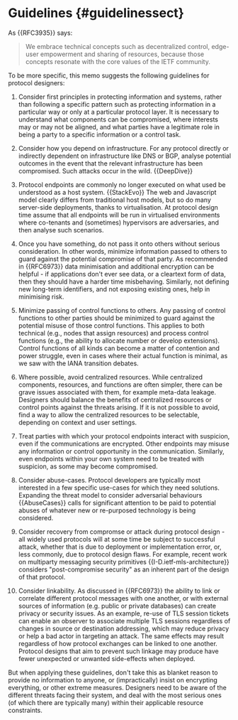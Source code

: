 
# Guidelines {#guidelinessect}

As {{RFC3935}} says:

> We embrace technical concepts such as decentralized control,
> edge-user empowerment and sharing of resources, because those
> concepts resonate with the core values of the IETF community.

To be more specific, this memo suggests the following guidelines for protocol designers:

1. Consider first principles in protecting information and systems, rather than
   following a specific pattern such as protecting information in a particular
way or only at a particular protocol layer. It is necessary to understand what
components can be compromised, where interests may or may not be aligned, and
what parties have a legitimate role in being a party to a specific information
or a control task.

1. Consider how you depend on infrastructure.  For any protocol directly or
   indirectly dependent on infrastructure like DNS or BGP, analyse potential
outcomes in the event that the relevant infrastructure has been compromised.
Such attacks occur in the wild. {{DeepDive}}

1. Protocol endpoints are commonly no longer executed on what used be
   understood as a host system.  {{StackEvo}} The web and Javascript model
clearly  differs from traditional host models, but so do many server-side
deployments, thanks to virtualisation.  At protocol design time assume
that all endpoints will be run in virtualised environments where co-tenants and
(sometimes) hypervisors are adversaries, and then analyse such scenarios.

1. Once you have something, do not pass it onto others without serious
   consideration. In other words, minimize information passed to others to
guard against the potential compromise of that party.  As recommended in
{{RFC6973}} data minimisation and additional encryption can be helpful - if
applications don't ever see data, or a cleartext form of data, then they should
have a harder time misbehaving. Similarly, not defining new long-term
identifiers, and not exposing existing ones, help in minimising risk.

1. Minimize passing of control functions to others. Any passing of control
functions to other parties should be minimized to guard against the
potential misuse of those control functions. This applies to both technical
(e.g., nodes that assign resources) and process control functions (e.g., the
ability to allocate number or develop extensions). Control functions of all
kinds can become a matter of contention and power struggle, even in cases where
their actual function is minimal, as we saw with the IANA transition debates.

1. Where possible, avoid centralized resources. While centralized components,
   resources, and functions are often simpler, there can be grave issues
associated with them, for example meta-data leakage. Designers should balance
the benefits of centralized resources or control points against the threats
arising.  If it is not possible to avoid, find a way to allow the centralized
resources to be selectable, depending on context and user settings.

1. Treat parties with which your protocol endpoints interact with suspicion,
even if the communications are encrypted. Other endpoints may misuse any
information or control opportunity in the communication. Similarly, even
endpoints within your own system need to be treated with suspicion, as some
may become compromised.

1. Consider abuse-cases. Protocol developers are typically most interested in a
   few specific use-cases for which they need solutions. Expanding the threat
model to consider adversarial behaviours {{AbuseCases}} calls for significant
attention to be paid to potential abuses of whatever new or re-purposed
technology is being considered. 

1. Consider recovery from compromse or attack during protocol design - all
   widely used protocols will at some time be subject to successful attack,
whether that is due to deployment or implementation error, or, less commonly,
due to protocol design flaws.  For example, recent work on multiparty messaging
security primitives {{I-D.ietf-mls-architecture}} considers "post-compromise
security" as an inherent part of the design of that protocol. 

1. Consider linkability. As discussed in {{RFC6973}} the ability to link or
   correlate different protocol messages with one another, or with external
sources of information (e.g. public or private databases) can create privacy or
security issues. As an example, re-use of TLS session tickets can enable an
observer to associate multiple TLS sessions regardless of changes in source or
destination addressing, which may reduce privacy or help a bad actor in
targeting an attack. The same effects may result regardless of how protocol
exchanges can be linked to one another.  Protocol designs that aim to prevent
such linkage may produce have fewer unexpected or unwanted side-effects when
deployed.

But when applying these guidelines, don't take this as blanket reason to
provide no information to anyone, or (impractically) insist on encrypting
everything, or other extreme measures.  Designers need to be aware of the
different threats facing their system, and deal with the most serious ones (of
which there are typically many) within their applicable resource constraints. 

